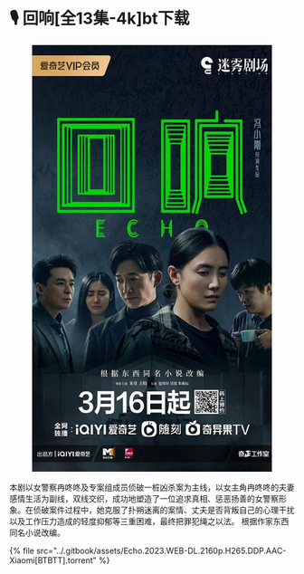 # 🎙 回响\[全13集-4k]bt下载

<figure><img src="../.gitbook/assets/image (7).png" alt=""><figcaption></figcaption></figure>

本剧以女警察冉咚咚及专案组成员侦破一桩凶杀案为主线，以女主角冉咚咚的夫妻感情生活为副线，双线交织，成功地塑造了一位追求真相、惩恶扬善的女警察形象。在侦破案件过程中，她克服了扑朔迷离的案情、丈夫是否背叛自己的心理干扰以及工作压力造成的轻度抑郁等三重困难，最终把罪犯绳之以法。 根据作家东西同名小说改编。



{% file src="../.gitbook/assets/Echo.2023.WEB-DL.2160p.H265.DDP.AAC-Xiaomi[BTBTT].torrent" %}
